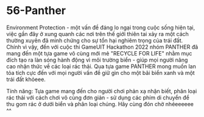 # 56-Panther

Environment Protection - một vấn đề đáng lo ngại trong cuộc sống hiện tại, việc gần đây ở xung quanh các nơi trên thế giới thiên tai xảy ra một cách thường xuyên đã minh chứng cho sự tổn hại nghiêm trọng của trái đất. Chính vì vậy, đến với cuộc thi GameUIT Hackathon 2022 nhóm PANTHER đã mang đến một tựa game vô cùng mới mẻ "RECYCLE FOR LIFE" nhằm mục đích tạo ra làn sóng hành động vì môi trường biển - giúp mọi người nâng cao nhận thức về các loại rác thải. Qua tựa game PANTHER mong muốn lan tỏa tích cực đến với mọi người vấn đề giữ gìn cho một bãi biển xanh và một trái đất khỏeee.

Tính năng: Tựa game mang đến cho người chơi phản xạ nhận biết, phân loại rác thải với cách chơi vô cùng đơn giản - sử dụng các phím di chuyển để thu gom rác ở dưới biển và phân loại chúng. 
Hãy cùng đón chờ nhéeeeeee ^^
